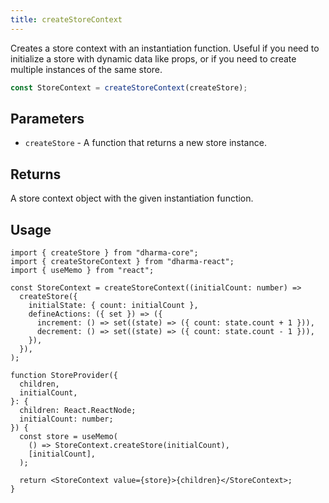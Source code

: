 ```yaml
---
title: createStoreContext
---
```


Creates a store context with an instantiation function.
Useful if you need to initialize a store with dynamic data like props, or if you need to create multiple instances of the same store.

```ts
const StoreContext = createStoreContext(createStore);
```

## Parameters

- `createStore` - A function that returns a new store instance.

## Returns

A store context object with the given instantiation function.

## Usage

```tsx
import { createStore } from "dharma-core";
import { createStoreContext } from "dharma-react";
import { useMemo } from "react";

const StoreContext = createStoreContext((initialCount: number) =>
  createStore({
    initialState: { count: initialCount },
    defineActions: ({ set }) => ({
      increment: () => set((state) => ({ count: state.count + 1 })),
      decrement: () => set((state) => ({ count: state.count - 1 })),
    }),
  }),
);

function StoreProvider({
  children,
  initialCount,
}: {
  children: React.ReactNode;
  initialCount: number;
}) {
  const store = useMemo(
    () => StoreContext.createStore(initialCount),
    [initialCount],
  );

  return <StoreContext value={store}>{children}</StoreContext>;
}
```

